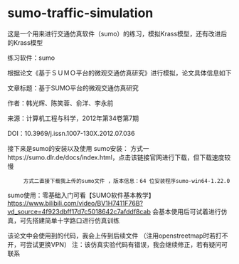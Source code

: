 # sumo-traffic-simulation
这是一个用来进行交通仿真软件（sumo）的练习，模拟Krass模型，还有改进后的Krass模型

练习软件：sumo

根据论文《基于ＳＵＭＯ平台的微观交通仿真研究》进行模拟，论文具体信息如下

文章标题：基于SUMO平台的微观交通仿真研究

作者：韩光辉、陈笑蓉、俞洋、李永前

来源：计算机工程与科学，2012年第34卷第7期

DOI：10.3969/j.issn.1007-130X.2012.07.036


接下来是sumo的安装以及使用
sumo安装：
         方式一https://sumo.dlr.de/docs/index.html，点击该链接官网进行下载，但下载速度较慢

         方式二直接下载我上传的sumo文件 ，版本信息：64 位安装程序sumo-win64-1.22.0
         
sumo使用：零基础入门可看【SUMO软件基本教学】https://www.bilibili.com/video/BV1H7411F76B?vd_source=4f923dbff17d7c5018642c7afddf8cab
会基本使用后可试着进行仿真，可先搭建简单十字路口进行仿真训练

该论文中会使用到的代码，我会上传到后续文件
（注用openstreetmap时若打不开，可尝试更换VPN）
注：该仿真实验代码有错误，我会继续修正，若有疑问可联系
